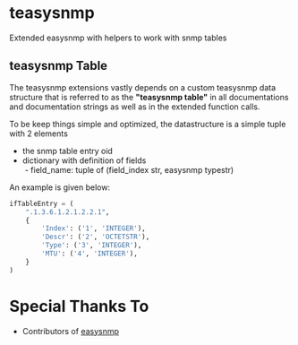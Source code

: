 # teasysnmp
Extended easysnmp with helpers to work with snmp tables


## teasysnmp Table
The teasysnmp extensions vastly depends on a custom teasysnmp data structure that is referred to as the __"teasysnmp table"__ in all documentations and documentation strings as well as in the extended function calls.

To be keep things simple and optimized, the datastructure is a simple tuple with 2 elements
- the snmp table entry oid
- dictionary with definition of fields\
  - field_name: tuple of (field_index str, easysnmp typestr)

An example is given below:
```python
ifTableEntry = (
    ".1.3.6.1.2.1.2.2.1",
    {
        'Index': ('1', 'INTEGER'),
        'Descr': ('2', 'OCTETSTR'),
        'Type': ('3', 'INTEGER'),
        'MTU': ('4', 'INTEGER'),
    }
)
```

# Special Thanks To
- Contributors of [easysnmp](https://github.com/kamakazikamikaze/easysnmp.git "easysnmp")
